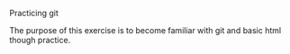 Practicing git

The purpose of this exercise is to become familiar with git and basic html though practice.